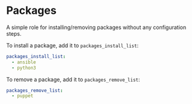 # Packages

A simple role for installing/removing packages without any configuration steps.

To install a package, add it to `packages_install_list`:

```yaml
packages_install_list:
  - ansible
  - python3
```

To remove a package, add it to `packages_remove_list`:

```yaml
packages_remove_list:
  - puppet
```

